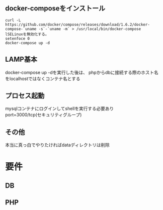 ## docker-composeをインストール
```
curl -L https://github.com/docker/compose/releases/download/1.6.2/docker-compose-`uname -s`-`uname -m` > /usr/local/bin/docker-compose
lSELinuxを無効化する。
setenfoce 0
docker-compose up -d
```
## LAMP基本
docker-compose up -dを実行した後は、
phpからdbに接続する際のホスト名をlocalhostではなくコンテナ名とする
## プロセス起動
mysqlコンテナにログインしてshellを実行する必要あり  
port=3000/tcp(セキュリティグループ)
## その他
本当に真っ白でやりたければdataディレクトリは削除

# 要件
## DB
## PHP
